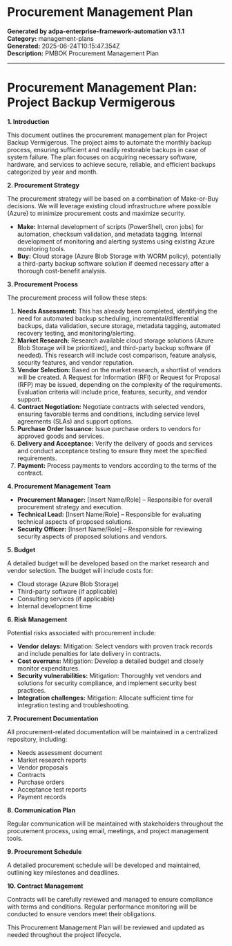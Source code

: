 # Procurement Management Plan

**Generated by adpa-enterprise-framework-automation v3.1.1**  
**Category:** management-plans  
**Generated:** 2025-06-24T10:15:47.354Z  
**Description:** PMBOK Procurement Management Plan

---

# Procurement Management Plan: Project Backup Vermigerous

**1. Introduction**

This document outlines the procurement management plan for Project Backup Vermigerous.  The project aims to automate the monthly backup process, ensuring sufficient and readily restorable backups in case of system failure.  The plan focuses on acquiring necessary software, hardware, and services to achieve secure, reliable, and efficient backups categorized by year and month.

**2. Procurement Strategy**

The procurement strategy will be based on a combination of Make-or-Buy decisions.  We will leverage existing cloud infrastructure where possible (Azure) to minimize procurement costs and maximize security.

* **Make:**  Internal development of scripts (PowerShell, cron jobs) for automation, checksum validation, and metadata tagging.  Internal development of monitoring and alerting systems using existing Azure monitoring tools.
* **Buy:**  Cloud storage (Azure Blob Storage with WORM policy), potentially a third-party backup software solution if deemed necessary after a thorough cost-benefit analysis.


**3. Procurement Process**

The procurement process will follow these steps:

1. **Needs Assessment:**  This has already been completed, identifying the need for automated backup scheduling, incremental/differential backups, data validation, secure storage, metadata tagging, automated recovery testing, and monitoring/alerting.
2. **Market Research:**  Research available cloud storage solutions (Azure Blob Storage will be prioritized), and third-party backup software (if needed).  This research will include cost comparison, feature analysis, security features, and vendor reputation.
3. **Vendor Selection:**  Based on the market research, a shortlist of vendors will be created.  A Request for Information (RFI) or Request for Proposal (RFP) may be issued, depending on the complexity of the requirements.  Evaluation criteria will include price, features, security, and vendor support.
4. **Contract Negotiation:**  Negotiate contracts with selected vendors, ensuring favorable terms and conditions, including service level agreements (SLAs) and support options.
5. **Purchase Order Issuance:**  Issue purchase orders to vendors for approved goods and services.
6. **Delivery and Acceptance:**  Verify the delivery of goods and services and conduct acceptance testing to ensure they meet the specified requirements.
7. **Payment:**  Process payments to vendors according to the terms of the contract.

**4. Procurement Management Team**

* **Procurement Manager:** [Insert Name/Role] – Responsible for overall procurement strategy and execution.
* **Technical Lead:** [Insert Name/Role] – Responsible for evaluating technical aspects of proposed solutions.
* **Security Officer:** [Insert Name/Role] – Responsible for reviewing security aspects of proposed solutions and vendors.

**5. Budget**

A detailed budget will be developed based on the market research and vendor selection.  The budget will include costs for:

* Cloud storage (Azure Blob Storage)
* Third-party software (if applicable)
* Consulting services (if applicable)
* Internal development time


**6. Risk Management**

Potential risks associated with procurement include:

* **Vendor delays:**  Mitigation:  Select vendors with proven track records and include penalties for late delivery in contracts.
* **Cost overruns:** Mitigation:  Develop a detailed budget and closely monitor expenditures.
* **Security vulnerabilities:** Mitigation:  Thoroughly vet vendors and solutions for security compliance, and implement security best practices.
* **Integration challenges:** Mitigation:  Allocate sufficient time for integration testing and troubleshooting.


**7. Procurement Documentation**

All procurement-related documentation will be maintained in a centralized repository, including:

* Needs assessment document
* Market research reports
* Vendor proposals
* Contracts
* Purchase orders
* Acceptance test reports
* Payment records


**8. Communication Plan**

Regular communication will be maintained with stakeholders throughout the procurement process, using email, meetings, and project management tools.

**9.  Procurement Schedule**

A detailed procurement schedule will be developed and maintained, outlining key milestones and deadlines.


**10.  Contract Management**

Contracts will be carefully reviewed and managed to ensure compliance with terms and conditions.  Regular performance monitoring will be conducted to ensure vendors meet their obligations.

This Procurement Management Plan will be reviewed and updated as needed throughout the project lifecycle.
